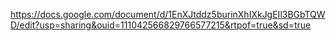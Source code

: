 https://docs.google.com/document/d/1EnXJtddz5burinXhIXkJgEIl3BGbTQWD/edit?usp=sharing&ouid=111042566829766577215&rtpof=true&sd=true 